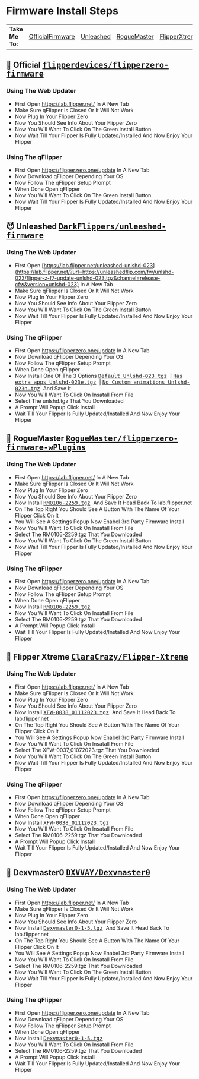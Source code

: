 # Firmware Install Steps

<table>
    <tr>
        <td>
            <strong>Take Me To:</strong>
        </td>
        <td><a href="https://github.com/FlipperSetup/FlipperSetup/edit/main/FirmwareInstallSteps.md#-----official------------flipperdevicesflipperzero-firmware----">OfficialFirmware</a></td>
        <td><a href="https://github.com/FlipperSetup/FlipperSetup/blob/main/FirmwareInstallSteps.md#-----unleashed------------darkflippersunleashed-firmware----">Unleashed</a></td>
        <td><a href="https://github.com/FlipperSetup/FlipperSetup/blob/main/FirmwareInstallSteps.md#-----roguemaster------------roguemasterflipperzero-firmware-wplugins----">RogueMaster</a></td>
        <td><a href="https://github.com/FlipperSetup/FlipperSetup/blob/main/FirmwareInstallSteps.md#-----flipper-xtreme------------claracrazyflipper-xtreme----">FlipperXtreme</a></td>
        <td><a href="https://github.com/FlipperSetup/FlipperSetup/blob/main/FirmwareInstallSteps.md#-----dexvmaster0------------dxvvaydexvmaster0----">Dexvmaster0</a></td>
    </tr>
</table>

<h2 id="official">
    🐬 Official
    <kbd>
        <a href="https://github.com/flipperdevices/flipperzero-firmware">flipperdevices/flipperzero-firmware</a>
    </kbd>
</h2>


### Using The Web Updater
* First Open https://lab.flipper.net/ In A New Tab
* Make Sure qFlipper Is Closed Or It Will Not Work
* Now Plug In Your Flipper Zero
* Now You Should See Info About Your Flipper Zero
* Now You Will Want To Click On The Green Install Button
* Now Wait Till Your Flipper Is Fully Updated/Installed And Now Enjoy Your Flipper
### Using The qFlipper
* First Open https://flipperzero.one/update In A New Tab
* Now Download qFlipper Depending Your OS 
* Now Follow The qFlipper Setup Prompt
* When Done Open qFlipper
* Now You Will Want To Click On The Green Install Button
* Now Wait Till Your Flipper Is Fully Updated/Installed And Now Enjoy Your Flipper


<h2 id="unleashed">
    😈 Unleashed
    <kbd>
        <a href="https://github.com/DarkFlippers/unleashed-firmware">DarkFlippers/unleashed-firmware</a>
    </kbd>
  
  
### Using The Web Updater
* First Open [https://lab.flipper.net/unleashed-unlshd-023](https://lab.flipper.net/?url=https://unleashedflip.com/fw/unlshd-023/flipper-z-f7-update-unlshd-023.tgz&channel=release-cfw&version=unlshd-023) In A New Tab
* Make Sure qFlipper Is Closed Or It Will Not Work
* Now Plug In Your Flipper Zero
* Now You Should See Info About Your Flipper Zero
* Now You Will Want To Click On The Green Install Button
* Now Wait Till Your Flipper Is Fully Updated/Installed And Now Enjoy Your Flipper
### Using The qFlipper
* First Open https://flipperzero.one/update In A New Tab
* Now Download qFlipper Depending Your OS 
* Now Follow The qFlipper Setup Prompt
* When Done Open qFlipper
* Now Install One Of The 3 Options <kbd>
        <a href="https://github.com/SoPlug/FlipperSetup/releases/download/Unleashed/flipper-z-f7-update-unlshd-023.tgz">Default Unlshd-023.tgz</a>
    </kbd> | <kbd>
        <a href="https://github.com/SoPlug/FlipperSetup/releases/download/Unleashed/flipper-z-f7-update-unlshd-023e.tgz">Has extra apps Unlshd-023e.tgz</a>
    </kbd> | <kbd>
        <a href="https://github.com/SoPlug/FlipperSetup/releases/download/Unleashed/flipper-z-f7-update-unlshd-023n.tgz">No Custom animations Unlshd-023n.tgz</a>
    </kbd> And Save It
* Now You Will Want To Click On Insatall From File
* Select The unlshd.tgz That You Downloaded
* A Prompt Will Popup Click Install
* Wait Till Your Flipper Is Fully Updated/Installed And Now Enjoy Your Flipper

<h2 id="RogueMaster">
    💸 RogueMaster
    <kbd>
        <a href="https://github.com/RogueMaster/flipperzero-firmware-wPlugins">RogueMaster/flipperzero-firmware-wPlugins</a>
    </kbd>
</h2>
  
  
### Using The Web Updater
* First Open https://lab.flipper.net/ In A New Tab
* Make Sure qFlipper Is Closed Or It Will Not Work
* Now Plug In Your Flipper Zero
* Now You Should See Info About Your Flipper Zero
* Now Install <kbd>
        <a href="https://github.com/FlipperSetup/FlipperSetup/releases/download/RogueMaster/flipper-z-f7-update-RM0106-2259.tgz">RM0106-2259.tgz</a>
    </kbd> And Save It Head Back To lab.flipper.net
* On The Top Right You Should See A Button With The Name Of Your Flipper Click On It
* You Will See A Settings Popup Now Enabel 3rd Party Firmware Install
* Now You Will Want To Click On Insatall From File
* Select The RM0106-2259.tgz That You Downloaded
* Now You Will Want To Click On The Green Install Button
* Now Wait Till Your Flipper Is Fully Updated/Installed And Now Enjoy Your Flipper
### Using The qFlipper
* First Open https://flipperzero.one/update In A New Tab
* Now Download qFlipper Depending Your OS 
* Now Follow The qFlipper Setup Prompt
* When Done Open qFlipper
* Now Install <kbd>
        <a href="https://github.com/FlipperSetup/FlipperSetup/releases/download/RogueMaster/flipper-z-f7-update-RM0106-2259.tgz">RM0106-2259.tgz</a>
    </kbd>
* Now You Will Want To Click On Insatall From File
* Select The RM0106-2259.tgz That You Downloaded
* A Prompt Will Popup Click Install
* Wait Till Your Flipper Is Fully Updated/Installed And Now Enjoy Your Flipper

<h2 id="FlipperXtreme">
    🔞 Flipper Xtreme
    <kbd>
        <a href="https://github.com/ClaraCrazy/Flipper-Xtreme">ClaraCrazy/Flipper-Xtreme</a>
    </kbd>
</h2>
  
  
### Using The Web Updater
* First Open https://lab.flipper.net/ In A New Tab
* Make Sure qFlipper Is Closed Or It Will Not Work
* Now Plug In Your Flipper Zero
* Now You Should See Info About Your Flipper Zero
* Now Install <kbd>
        <a href="https://github.com/FlipperSetup/FlipperSetup/releases/download/FlipperXtreme/XFW-0038_01112023.tgz">XFW-0038_01112023.tgz</a>
    </kbd> And Save It Head Back To lab.flipper.net
* On The Top Right You Should See A Button With The Name Of Your Flipper Click On It
* You Will See A Settings Popup Now Enabel 3rd Party Firmware Install
* Now You Will Want To Click On Insatall From File
* Select The XFW-0037_01072023.tgz That You Downloaded
* Now You Will Want To Click On The Green Install Button
* Now Wait Till Your Flipper Is Fully Updated/Installed And Now Enjoy Your Flipper
### Using The qFlipper
* First Open https://flipperzero.one/update In A New Tab
* Now Download qFlipper Depending Your OS 
* Now Follow The qFlipper Setup Prompt
* When Done Open qFlipper
* Now Install <kbd>
        <a href="https://github.com/FlipperSetup/FlipperSetup/releases/download/FlipperXtreme/XFW-0038_01112023.tgz">XFW-0038_01112023.tgz</a>
    </kbd>
* Now You Will Want To Click On Insatall From File
* Select The RM0106-2259.tgz That You Downloaded
* A Prompt Will Popup Click Install
* Wait Till Your Flipper Is Fully Updated/Installed And Now Enjoy Your Flipper

<h2 id="Dexvmaster0">
    🚀 Dexvmaster0
    <kbd>
        <a href="https://github.com/DXVVAY/Dexvmaster0">DXVVAY/Dexvmaster0</a>
    </kbd>
</h2>
  
  
### Using The Web Updater
* First Open https://lab.flipper.net/ In A New Tab
* Make Sure qFlipper Is Closed Or It Will Not Work
* Now Plug In Your Flipper Zero
* Now You Should See Info About Your Flipper Zero
* Now Install <kbd>
        <a href="https://github.com/FlipperSetup/FlipperSetup/releases/download/Dexvmaster0/flipper-z-f7-update-Dexvmaster0-1-5.tgz">Dexvmaster0-1-5.tgz</a>
    </kbd> And Save It Head Back To lab.flipper.net
* On The Top Right You Should See A Button With The Name Of Your Flipper Click On It
* You Will See A Settings Popup Now Enabel 3rd Party Firmware Install
* Now You Will Want To Click On Insatall From File
* Select The RM0106-2259.tgz That You Downloaded
* Now You Will Want To Click On The Green Install Button
* Now Wait Till Your Flipper Is Fully Updated/Installed And Now Enjoy Your Flipper
### Using The qFlipper
* First Open https://flipperzero.one/update In A New Tab
* Now Download qFlipper Depending Your OS 
* Now Follow The qFlipper Setup Prompt
* When Done Open qFlipper
* Now Install <kbd>
        <a href="https://github.com/FlipperSetup/FlipperSetup/releases/download/Dexvmaster0/flipper-z-f7-update-Dexvmaster0-1-5.tgz">Dexvmaster0-1-5.tgz</a>
    </kbd>
* Now You Will Want To Click On Insatall From File
* Select The RM0106-2259.tgz That You Downloaded
* A Prompt Will Popup Click Install
* Wait Till Your Flipper Is Fully Updated/Installed And Now Enjoy Your Flipper
